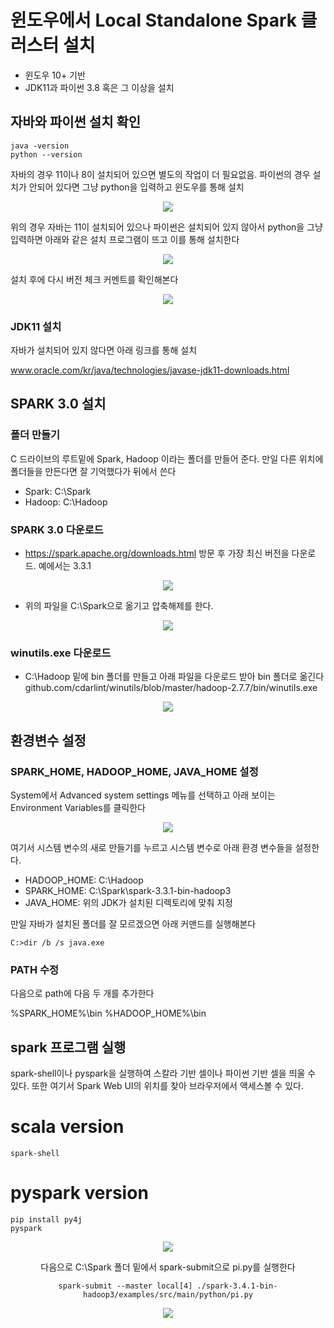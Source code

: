 # 윈도우에서 Local Standalone Spark 클러스터 설치

- 윈도우 10+ 기반
- JDK11과 파이썬 3.8 혹은 그 이상을 설치

## 자바와 파이썬 설치 확인

```
java -version
python --version
```

자바의 경우 11이나 8이 설치되어 있으면 별도의 작업이 더 필요없음. 파이썬의 경우 설치가 안되어 있다면 그냥 python을 입력하고 윈도우를 통해 설치

<center><img src="img/java-python-commandline.png"></center>

위의 경우 자바는 11이 설치되어 있으나 파이썬은 설치되어 있지 않아서 python을 그냥 입력하면 아래와 같은 설치 프로그램이 뜨고 이를 통해 설치한다

<center><img src="img/python3.10.installation.png"></center>

설치 후에 다시 버전 체크 커멘트를 확인해본다

<center><img src="img/python-version-check.png"></center>
 
### JDK11 설치

자바가 설치되어 있지 않다면 아래 링크를 통해 설치

www.oracle.com/kr/java/technologies/javase-jdk11-downloads.html


## SPARK 3.0 설치

### 폴더 만들기 

C 드라이브의 루트밑에 Spark, Hadoop 이라는 폴더를 만들어 준다. 만일 다른 위치에 폴더들을 만든다면 잘 기억했다가 뒤에서 쓴다

- Spark: C:\Spark
- Hadoop: C:\Hadoop

### SPARK 3.0 다운로드

- https://spark.apache.org/downloads.html 방문 후 가장 최신 버전을 다운로드. 예에서는 3.3.1 

<center><img src="img/spark-download.png"></center>

- 위의 파일을 C:\Spark으로 옮기고 압축해제를 한다.

<center><img src="img/spark.installation.png"></center>

### winutils.exe 다운로드 

- C:\Hadoop 밑에 bin 폴더를 만들고 아래 파일을 다운로드 받아 bin 폴더로 옮긴다
github.com/cdarlint/winutils/blob/master/hadoop-2.7.7/bin/winutils.exe

<center><img src="img/winutil.installation.png"></center>


## 환경변수 설정

### SPARK_HOME, HADOOP_HOME, JAVA_HOME 설정

System에서 Advanced system settings 메뉴를 선택하고 아래 보이는 Environment Variables를 클릭한다

<center><img src="img/environment-variables.png"></center>

여기서 시스템 변수의 새로 만들기를 누르고 시스템 변수로 아래 환경 변수들을 설정한다. 

- HADOOP_HOME: C:\Hadoop
- SPARK_HOME:  C:\Spark\spark-3.3.1-bin-hadoop3
- JAVA_HOME: 위의 JDK가 설치된 디렉토리에 맞춰 지정

만일 자바가 설치된 폴더를 잘 모르겠으면 아래 커맨드를 실행해본다
```
C:>dir /b /s java.exe
```

### PATH 수정

다음으로 path에 다음 두 개를 추가한다

%SPARK_HOME%\bin
%HADOOP_HOME%\bin


## spark 프로그램 실행

spark-shell이나 pyspark을 실행하여 스칼라 기반 셀이나 파이썬 기반 셀을 띄울 수 있다. 또한 여기서 Spark Web UI의 위치를 찾아 브라우저에서 액세스볼 수 있다.

# scala version
```
spark-shell
```

# pyspark version
```
pip install py4j
pyspark
```


<center><img src="img/spark-shell-web-ui.png"</center>

다음으로 C:\Spark 폴더 밑에서 spark-submit으로 pi.py를 실행한다

```
spark-submit --master local[4] ./spark-3.4.1-bin-hadoop3/examples/src/main/python/pi.py
```

<center><img src="img/pi.py.png"></center>
